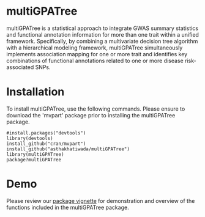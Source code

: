 # multiGPATree
multiGPATree is a statistical approach to integrate GWAS summary statistics and functional annotation information for more than one trait within a unified framework. Specifically, by combining a multivariate decision tree algorithm with a hierarchical modeling framework, multiGPATree simultaneously implements association mapping for one or more trait and identifies key combinations of functional annotations related to one or more disease risk-associated SNPs. 

# Installation
To install multiGPATree, use the following commands. Please ensure to download the 'mvpart' package prior to installing the multiGPATree package.

```{r}
#install.packages("devtools")
library(devtools)
install_github("cran/mvpart")
install_github("asthakhatiwada/multiGPATree")
library(multiGPATree)
package?multiGPATree
```

# Demo
Please review our [package vignette](https://asthakhatiwada.github.io/multiGPATree/vignettes/multiGPATree_vignette_html.html) for demonstration and overview of the functions included in the multiGPATree package.


